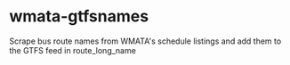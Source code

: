 wmata-gtfsnames
===============

Scrape bus route names from WMATA's schedule listings and add them to the GTFS feed in route_long_name
